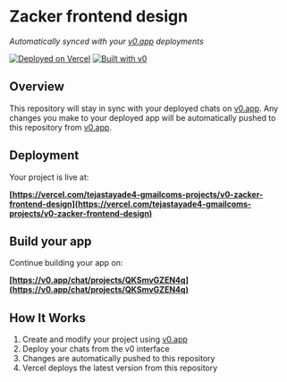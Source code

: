 # Zacker frontend design

*Automatically synced with your [v0.app](https://v0.app) deployments*

[![Deployed on Vercel](https://img.shields.io/badge/Deployed%20on-Vercel-black?style=for-the-badge&logo=vercel)](https://vercel.com/tejastayade4-gmailcoms-projects/v0-zacker-frontend-design)
[![Built with v0](https://img.shields.io/badge/Built%20with-v0.app-black?style=for-the-badge)](https://v0.app/chat/projects/QKSmvGZEN4q)

## Overview

This repository will stay in sync with your deployed chats on [v0.app](https://v0.app).
Any changes you make to your deployed app will be automatically pushed to this repository from [v0.app](https://v0.app).

## Deployment

Your project is live at:

**[https://vercel.com/tejastayade4-gmailcoms-projects/v0-zacker-frontend-design](https://vercel.com/tejastayade4-gmailcoms-projects/v0-zacker-frontend-design)**

## Build your app

Continue building your app on:

**[https://v0.app/chat/projects/QKSmvGZEN4q](https://v0.app/chat/projects/QKSmvGZEN4q)**

## How It Works

1. Create and modify your project using [v0.app](https://v0.app)
2. Deploy your chats from the v0 interface
3. Changes are automatically pushed to this repository
4. Vercel deploys the latest version from this repository